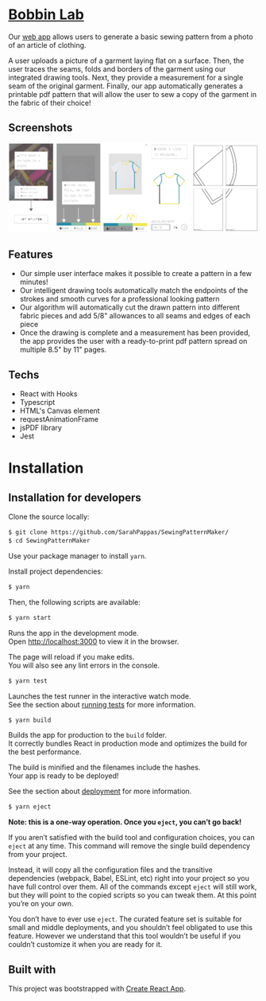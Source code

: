 # [Bobbin Lab](http:\\bobbinlab.com)

Our [web app](http:\\bobbinlab.com) allows users to generate a basic sewing pattern from a photo of an article of clothing.

A user uploads a picture of a garment laying flat on a surface. Then, the user traces the seams, folds and borders of the garment using our integrated drawing tools. Next, they provide a measurement for a single seam of the original garment. Finally, our app automatically generates a printable pdf pattern that will allow the user to sew a copy of the garment in the fabric of their choice!

## Screenshots

<img src="/sewingPatternMakerDemo.jpg">

## Features

- Our simple user interface makes it possible to create a pattern in a few minutes!
- Our intelligent drawing tools automatically match the endpoints of the strokes and smooth curves for a professional looking pattern
- Our algorithm will automatically cut the drawn pattern into different fabric pieces and add 5/8" allowances to all seams and edges of each piece
- Once the drawing is complete and a measurement has been provided, the app provides the user with a ready-to-print pdf pattern spread on multiple 8.5" by 11" pages.

## Techs

- React with Hooks
- Typescript
- HTML's Canvas element
- requestAnimationFrame
- jsPDF library
- Jest

# Installation
<!--## Installation for users
Todo -->

## Installation for developers
Clone the source locally:

```sh
$ git clone https://github.com/SarahPappas/SewingPatternMaker/
$ cd SewingPatternMaker
```

Use your package manager to install `yarn`.

Install project dependencies:

```sh
$ yarn
```

Then, the following scripts are available: 

```sh
$ yarn start
```

Runs the app in the development mode.<br />
Open [http://localhost:3000](http://localhost:3000) to view it in the browser.

The page will reload if you make edits.<br />
You will also see any lint errors in the console.

```sh
$ yarn test
```

Launches the test runner in the interactive watch mode.<br />
See the section about [running tests](https://facebook.github.io/create-react-app/docs/running-tests) for more information.

```sh
$ yarn build
```

Builds the app for production to the `build` folder.<br />
It correctly bundles React in production mode and optimizes the build for the best performance.

The build is minified and the filenames include the hashes.<br />
Your app is ready to be deployed!

See the section about [deployment](https://facebook.github.io/create-react-app/docs/deployment) for more information.

```sh
$ yarn eject
```

**Note: this is a one-way operation. Once you `eject`, you can’t go back!**

If you aren’t satisfied with the build tool and configuration choices, you can `eject` at any time. This command will remove the single build dependency from your project.

Instead, it will copy all the configuration files and the transitive dependencies (webpack, Babel, ESLint, etc) right into your project so you have full control over them. All of the commands except `eject` will still work, but they will point to the copied scripts so you can tweak them. At this point you’re on your own.

You don’t have to ever use `eject`. The curated feature set is suitable for small and middle deployments, and you shouldn’t feel obligated to use this feature. However we understand that this tool wouldn’t be useful if you couldn’t customize it when you are ready for it.

## Built with

This project was bootstrapped with [Create React App](https://github.com/facebook/create-react-app).